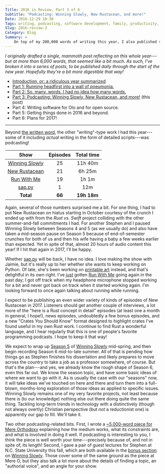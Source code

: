 ```yaml
---
Title: 2016 in Review, Part 3 of 6
Subtitle: "Podcasting: Winning Slowly, New Rustacean, and more!"
Date: 2016-12-29 10:30
Tags: writing, podcasting, software development, family, productivity, fitness, 2016-in-review
Slug: 2016-review-3
Category: Blog
Summary: >
    On top of my 200,000 words of writing this year, I also published some 66 episodes and almost 20 hours of podcasting across four different shows.
---
```


<i class='editorial'>I originally drafted a single, mammoth post reflecting on this whole year---but at more than 6,000 words, that seemed like a bit much. As such, I've broken it into a series of posts, to be published daily through the start of the new year. Hopefully they're a bit more digestible that way!</i>

- [Introduction, or: a ridiculous year summarized][intro]
- [Part 1: Running headfirst into a wall of pneumonia.][part-1]
- [Part 2: So. many. words. I had no idea how many words.][part-2]
- [Part 3: Podcasting: Winning Slowly, New Rustacean, and more!][part-3] (this post)
- Part 4: Writing software for Olo and for open source.
- Part 5: Getting things done in 2016 and beyond.
- Part 6: Plans for 2017!

[intro]: http://www.chriskrycho.com/2016/2016-review-intro.html
[part-1]: http://www.chriskrycho.com/2016/2016-review-1.html
[part-2]: http://www.chriskrycho.com/2016/2016-review-2.html
[part-3]: http://www.chriskrycho.com/2016/2016-review-3.html
[part-4]: http://www.chriskrycho.com/2016/2016-review-4.html
[part-5]: http://www.chriskrycho.com/2016/2016-review-5.html
[part-6]: http://www.chriskrycho.com/2017/2016-review-6.html

---

Beyond [the written word][part-2], the other "writing"-type work I had this year---some of it including *actual* writing in the form of detailed scripts---was podcasting!

|       Show       | Episodes |  Total time  |
|:----------------:|:--------:|:------------:|
| [Winning Slowly] |    25    |   11h 40m    |
| [New Rustacean]  |    21    |    6h 25m    |
|  [Run With Me]   |    19    |    1h 1m     |
|    [sap.py]      |    1     |     12m      |
|    **Total**     |  **66**  | **19h 18m**  |

[Winning Slowly]: http://www.winningslowly.org
[New Rustacean]: http://www.newrustacean.com
[Run With Me]: http://runwith.chriskrycho.com
[sap.py]: http://www.sap-py.com

Again, several of those numbers surprised me a bit. For one thing, I had to put New Rustacean on hiatus starting in October courtesy of the crunch I ended up with from the _Rust vs. Swift_ project colliding with the other summer-and-fall commitments I had. For another Stephen and I paused Winning Slowly between Seasons 4 and 5 (as we usually do) and also have taken a mid-season pause on Season 5 because of end-of-semester crunches for both of us and then his wife having a baby a few weeks earlier than expected. Yet in spite of that, almost 20 hours of audio content this year! If I hit that again in 2017, I'll be happy.

Whether [sap.py] will be back, I have no idea. I love making the show with Jaimie, but it's really up to her whether she wants to keep working on Python. Of late, she's been working on [printable art] instead, and that's delightful in its own right. I've [just] gotten [Run With Me] going again in the past day; I got off track when my headphone microphone stopped working for a bit and never got back *on* track when it started working again. I'm looking forward to once again talking about running while running.

[printable art]: https://www.etsy.com/shop/PemberlyPrintables "Jaimie's printable shop on Etsy"
[just]: http://runwith.chriskrycho.com/runs/14/

I expect to be publishing an even wider variety of kinds of episodes of New Rustacean in 2017. Listeners should get another couple of interviews, a lot more of the "here is a Rust concept in detail" episodes (at least one a month in general, I hope!), news episodes, undoubtedly a few bonus episodes, and a new "Crates You Should Know" format designed to highlight crates I've found useful in my own Rust work. I continue to find Rust a wonderful language, and I hear regularly that this is one of people's favorite programming podcasts. I hope to keep it that way!

We expect to wrap up [Season 5] of [Winning Slowly] mid-spring, and then begin recording Season 6 mid-to-late summer. All of that is pending how things go as Stephen finishes his dissertation and likely prepares to move across the country to take a job as a professor somewhere, of course. But that's the plan---and yes, we already know the rough shape of Season 6, even this far out. We know the season topic, and have some basic ideas of where we want to go with it. As is usually the case with our "seasons" now, it will take ideas we've touched on here and there and turn them into a full-blown, months-long exploration of those ideas as applied to specific issues. Winning Slowly remains one of my very favorite projects, not least because there is (to our knowledge) nothing else out there doing quite the same thing. Tackling long-term trends in technology with a distinctively (though not always overtly) Christian perspective (but *not* a reductionist one) is apparently our gap to fill. We'll take it.

[Season 5]: http://www.winningslowly.org/season-5.html "Winning Slowly Season 5: Structure and Agency"

Two other podcasting-related bits. First, I wrote a [~5,000-word piece for Mere Orthodoxy][podcasting-mere-o] explaining how the medium works, what its constraints are, and what is involved in doing it well. If podcasting is interesting to you, I think the piece is well worth your time---precisely because of, and not in spite of, its length! Second, I gave a pair of guest lectures for Stephen at N.C. State University this fall, which are both available in the [bonus section] on [Winning Slowly]. Those cover some of the same ground as the piece at Mere O, but they also talk a lot more about the details of finding a topic, an "authorial voice", and an angle for your show.

[podcasting-mere-o]: https://mereorthodoxy.com/theses-on-podcasting/ "32 Theses (and several more words) on Podcasting"
[bonus section]: http://www.winningslowly.org/season-bonus.html
